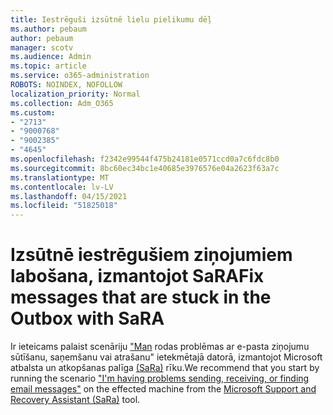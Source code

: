 ```yaml
---
title: Iestrēguši izsūtnē lielu pielikumu dēļ
ms.author: pebaum
author: pebaum
manager: scotv
ms.audience: Admin
ms.topic: article
ms.service: o365-administration
ROBOTS: NOINDEX, NOFOLLOW
localization_priority: Normal
ms.collection: Adm_O365
ms.custom:
- "2713"
- "9000768"
- "9002385"
- "4645"
ms.openlocfilehash: f2342e99544f475b24181e0571ccd0a7c6fdc8b0
ms.sourcegitcommit: 8bc60ec34bc1e40685e3976576e04a2623f63a7c
ms.translationtype: MT
ms.contentlocale: lv-LV
ms.lasthandoff: 04/15/2021
ms.locfileid: "51825018"
---
```

# <a name="fix-messages-that-are-stuck-in-the-outbox-with-sara"></a><span data-ttu-id="966d8-102">Izsūtnē iestrēgušiem ziņojumiem labošana, izmantojot SaRA</span><span class="sxs-lookup"><span data-stu-id="966d8-102">Fix messages that are stuck in the Outbox with SaRA</span></span>

<span data-ttu-id="966d8-103">Ir ieteicams palaist scenāriju ["Man](https://aka.ms/SaRA-OutlookSendReceive) rodas problēmas ar e-pasta ziņojumu sūtīšanu, saņemšanu vai atrašanu" ietekmētajā datorā, izmantojot Microsoft atbalsta un atkopšanas palīga [(SaRa)](https://diagnostics.office.com/#/) rīku.</span><span class="sxs-lookup"><span data-stu-id="966d8-103">We recommend that you start by running the scenario ["I'm having problems sending, receiving, or finding email messages"](https://aka.ms/SaRA-OutlookSendReceive) on the effected machine from the [Microsoft Support and Recovery Assistant (SaRa)](https://diagnostics.office.com/#/) tool.</span></span>
